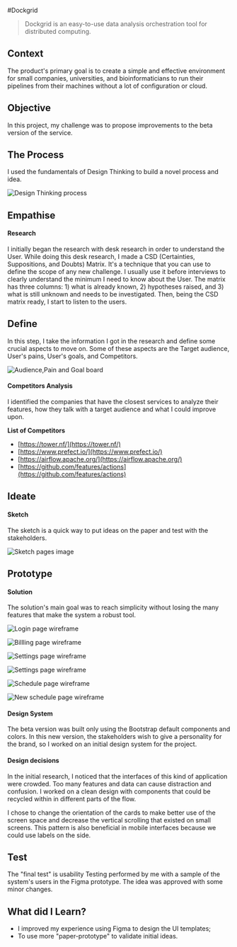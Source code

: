 #Dockgrid
> Dockgrid is an easy-to-use data analysis orchestration tool for distributed computing.

## Context
The product's primary goal is to create a simple and effective environment for small companies, universities, 
and bioinformaticians to run their pipelines from their machines without a lot of configuration or cloud.

## Objective
In this project, my challenge was to propose improvements to the beta version of the service.

## The Process
I used the fundamentals of Design Thinking to build a novel process and idea.

![Design Thinking process](https://github.com/renataberoli/renataberoli.github.io/blob/main/renataberoli/docs/img/Design%20Thinking%20process.png?raw=true)

## Empathise

#### Research
I initially began the research with desk research in order to understand the User. While doing this desk research, I 
made a CSD (Certainties, Suppositions, and Doubts) Matrix. It's a technique that you can use to define the scope of any 
new challenge. I usually use it before interviews to clearly understand the minimum I need to know about the User. 
The matrix has three columns: 1) what is already known, 2) hypotheses raised, and 3) what is still unknown and needs to 
be investigated. Then, being the CSD matrix ready, I start to listen to the users.

## Define
In this step, I take the information I got in the research and define some crucial aspects to move on. Some of 
these aspects are the Target audience, User's pains, User's goals, and Competitors.

![Audience,Pain and Goal board](https://github.com/renataberoli/renataberoli.github.io/blob/main/renataberoli/docs/img/Audience,%20Pain%20and%20Goal%20board.png?raw=true)

#### Competitors Analysis
I identified the companies that have the closest services to analyze their features, how they talk with a target 
audience and what I could improve upon.

**List of Competitors**
- [https://tower.nf/](https://tower.nf/)
- [https://www.prefect.io/](https://www.prefect.io/)
- [https://airflow.apache.org/](https://airflow.apache.org/)
- [https://github.com/features/actions](https://github.com/features/actions)


## Ideate

#### Sketch
The sketch is a quick way to put ideas on the paper and test with the stakeholders. 

![Sketch pages image](https://github.com/renataberoli/renataberoli.github.io/blob/main/renataberoli/docs/img/Sketch%20pages%20images.png?raw=true)


## Prototype

#### Solution
The solution's main goal was to reach simplicity without losing the many features that make the system a robust tool. 

![Login page wireframe](https://github.com/renataberoli/renataberoli.github.io/blob/main/renataberoli/docs/img/first_scream-orange.png?raw=true)

![Billling page wireframe](https://github.com/renataberoli/renataberoli.github.io/blob/main/renataberoli/docs/img/billing_screamv2.png?raw=true)

![Settings page wireframe](https://github.com/renataberoli/renataberoli.github.io/blob/main/renataberoli/docs/img/settings-user.png?raw=true)

![Settings page wireframe](https://github.com/renataberoli/renataberoli.github.io/blob/main/renataberoli/docs/img/settings-credentials.png?raw=true)

![Schedule page wireframe](https://github.com/renataberoli/renataberoli.github.io/blob/main/renataberoli/docs/img/shedule.png?raw=true)

![New schedule page wireframe](https://github.com/renataberoli/renataberoli.github.io/blob/main/renataberoli/docs/img/shedule-_new_schedule.png?raw=true)

#### Design System
The beta version was built only using the Bootstrap default components and colors. In this new version, the 
stakeholders wish to give a personality for the brand, so I worked on an initial design system for the project. 

#### Design decisions
In the initial research, I noticed that the interfaces of this kind of application were crowded. Too many features and 
data can cause distraction and confusion. I worked on a clean design with components that could be recycled within in 
different parts of the flow.

I chose to change the orientation of the cards to make better use of the screen space and decrease the vertical 
scrolling that existed on small screens. This pattern is also beneficial in mobile interfaces because we could use 
labels on the side.

## Test
The "final test" is usability Testing performed by me with a sample of the system's users in the Figma prototype. 
The idea was approved with some minor changes. 

## What did I Learn?
- I improved my experience using  Figma to design the UI templates;
- To use more "paper-prototype" to validate initial ideas.